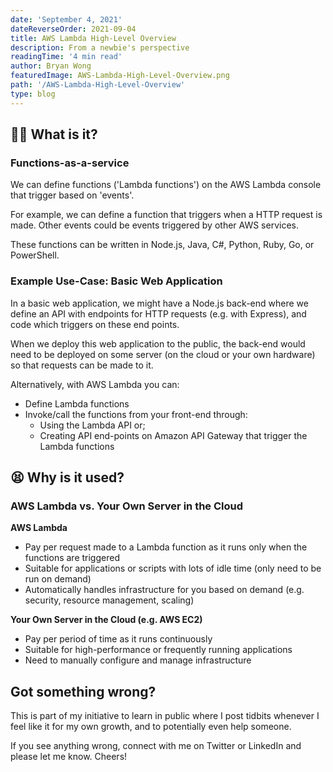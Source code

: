 ```yaml
---
date: 'September 4, 2021'
dateReverseOrder: 2021-09-04
title: AWS Lambda High-Level Overview
description: From a newbie's perspective
readingTime: '4 min read'
author: Bryan Wong
featuredImage: AWS-Lambda-High-Level-Overview.png
path: '/AWS-Lambda-High-Level-Overview'
type: blog
---
```


## 😵‍💫 What is it?

### Functions-as-a-service

We can define functions ('Lambda functions') on the AWS Lambda console that trigger based on 'events'.

For example, we can define a function that triggers when a HTTP request is made. Other events could be events triggered by other AWS services.

These functions can be written in Node.js, Java, C#, Python, Ruby, Go, or PowerShell.

### Example Use-Case: Basic Web Application

In a basic web application, we might have a Node.js back-end where we define an API with endpoints for HTTP requests (e.g. with Express), and code which triggers on these end points.

When we deploy this web application to the public, the back-end would need to be deployed on some server (on the cloud or your own hardware) so that requests can be made to it.

Alternatively, with AWS Lambda you can:

-   Define Lambda functions
-   Invoke/call the functions from your front-end through:
    -   Using the Lambda API or;
    -   Creating API end-points on Amazon API Gateway that trigger the Lambda functions

## 😫 Why is it used?

### AWS Lambda vs. Your Own Server in the Cloud

**AWS Lambda**

-   Pay per request made to a Lambda function as it runs only when the functions are triggered
-   Suitable for applications or scripts with lots of idle time (only need to be run on demand)
-   Automatically handles infrastructure for you based on demand (e.g. security, resource management, scaling)

**Your Own Server in the Cloud (e.g. AWS EC2)**

-   Pay per period of time as it runs continuously
-   Suitable for high-performance or frequently running applications
-   Need to manually configure and manage infrastructure

## Got something wrong?

This is part of my initiative to learn in public where I post tidbits whenever I feel like it for my own growth, and to potentially even help someone.

If you see anything wrong, connect with me on Twitter or LinkedIn and please let me know. Cheers!

